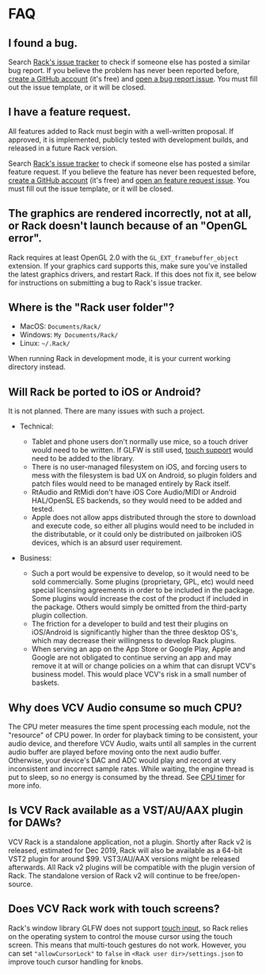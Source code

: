 # FAQ

## I found a bug.

Search [Rack's issue tracker](https://github.com/VCVRack/Rack/issues?q=is%3Aissue) to check if someone else has posted a similar bug report.
If you believe the problem has never been reported before, [create a GitHub account](https://github.com/) (it's free) and [open a bug report issue](https://github.com/VCVRack/Rack/issues/new?template=bug_report.md).
You must fill out the issue template, or it will be closed.

## I have a feature request.

All features added to Rack must begin with a well-written proposal.
If approved, it is implemented, publicly tested with development builds, and released in a future Rack version.

Search [Rack's issue tracker](https://github.com/VCVRack/Rack/issues?q=is%3Aissue) to check if someone else has posted a similar feature request.
If you believe the feature has never been requested before, [create a GitHub account](https://github.com/) (it's free) and [open an feature request issue](https://github.com/VCVRack/Rack/issues/new?template=feature_request.md).
You must fill out the issue template, or it will be closed.

## The graphics are rendered incorrectly, not at all, or Rack doesn't launch because of an "OpenGL error".

Rack requires at least OpenGL 2.0 with the `GL_EXT_framebuffer_object` extension.
If your graphics card supports this, make sure you've installed the latest graphics drivers, and restart Rack.
If this does not fix it, see below for instructions on submitting a bug to Rack's issue tracker.

## Where is the "Rack user folder"?

- MacOS: `Documents/Rack/`
- Windows: `My Documents/Rack/`
- Linux: `~/.Rack/`

When running Rack in development mode, it is your current working directory instead.

## Will Rack be ported to iOS or Android?

It is not planned. There are many issues with such a project.

- Technical:
	- Tablet and phone users don't normally use mice, so a touch driver would need to be written. If GLFW is still used, [touch support](https://github.com/glfw/glfw/issues/42) would need to be added to the library.
	- There is no user-managed filesystem on iOS, and forcing users to mess with the filesystem is bad UX on Android, so plugin folders and patch files would need to be managed entirely by Rack itself.
	- RtAudio and RtMidi don't have iOS Core Audio/MIDI or Android HAL/OpenSL ES backends, so they would need to be added and tested.
	- Apple does not allow apps distributed through the store to download and execute code, so either all plugins would need to be included in the distributable, or it could only be distributed on jailbroken iOS devices, which is an absurd user requirement.

- Business:
	- Such a port would be expensive to develop, so it would need to be sold commercially. Some plugins (proprietary, GPL, etc) would need special licensing agreements in order to be included in the package. Some plugins would increase the cost of the product if included in the package. Others would simply be omitted from the third-party plugin collection.
	- The friction for a developer to build and test their plugins on iOS/Android is significantly higher than the three desktop OS's, which may decrease their willingness to develop Rack plugins.
	- When serving an app on the App Store or Google Play, Apple and Google are not obligated to continue serving an app and may remove it at will or change policies on a whim that can disrupt VCV's business model. This would place VCV's risk in a small number of baskets.

## Why does VCV Audio consume so much CPU?

The CPU meter measures the time spent processing each module, not the "resource" of CPU power.
In order for playback timing to be consistent, your audio device, and therefore VCV Audio, waits until all samples in the current audio buffer are played before moving onto the next audio buffer.
Otherwise, your device's DAC and ADC would play and record at very inconsistent and incorrect sample rates.
While waiting, the engine thread is put to sleep, so no energy is consumed by the thread.
See [CPU timer](MenuBar.html#cpu-timer) for more info.

## Is VCV Rack available as a VST/AU/AAX plugin for DAWs?

VCV Rack is a standalone application, not a plugin.
Shortly after Rack v2 is released, estimated for Dec 2019, Rack will also be available as a 64-bit VST2 plugin for around $99.
VST3/AU/AAX versions might be released afterwards.
All Rack v2 plugins will be compatible with the plugin version of Rack.
The standalone version of Rack v2 will continue to be free/open-source.

## Does VCV Rack work with touch screens?

Rack's window library GLFW does not support [touch input](https://github.com/glfw/glfw/issues/42), so Rack relies on the operating system to control the mouse cursor using the touch screen.
This means that multi-touch gestures do not work.
However, you can set `"allowCursorLock"` to `false` in `<Rack user dir>/settings.json` to improve touch cursor handling for knobs.
